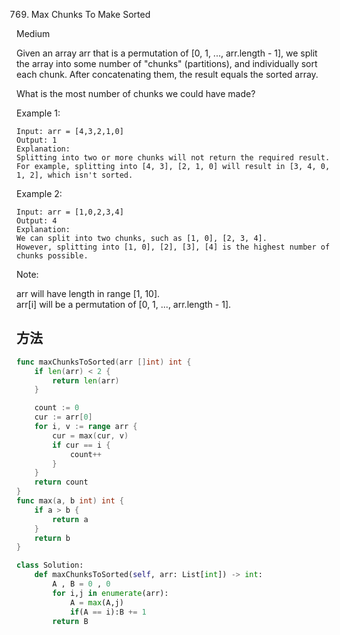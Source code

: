 769. Max Chunks To Make Sorted


Medium


Given an array arr that is a permutation of [0, 1, ..., arr.length - 1], we split the array into some number of "chunks" (partitions), and individually sort each chunk.  After concatenating them, the result equals the sorted array.

What is the most number of chunks we could have made?

Example 1:

```
Input: arr = [4,3,2,1,0]
Output: 1
Explanation:
Splitting into two or more chunks will not return the required result.
For example, splitting into [4, 3], [2, 1, 0] will result in [3, 4, 0, 1, 2], which isn't sorted.
```

Example 2:

```
Input: arr = [1,0,2,3,4]
Output: 4
Explanation:
We can split into two chunks, such as [1, 0], [2, 3, 4].
However, splitting into [1, 0], [2], [3], [4] is the highest number of chunks possible.
```

Note:

arr will have length in range [1, 10].   
arr[i] will be a permutation of [0, 1, ..., arr.length - 1].



## 方法


```go
func maxChunksToSorted(arr []int) int {
    if len(arr) < 2 {
        return len(arr)
    }

    count := 0
    cur := arr[0]
    for i, v := range arr {
        cur = max(cur, v)
        if cur == i {
            count++
        }
    }
    return count
}
func max(a, b int) int {
    if a > b {
        return a
    }
    return b
}

```


```python
class Solution:
    def maxChunksToSorted(self, arr: List[int]) -> int:
        A , B = 0 , 0
        for i,j in enumerate(arr):
            A = max(A,j)
            if(A == i):B += 1
        return B 
```